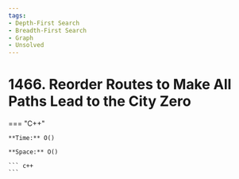 ```yaml
---
tags:
- Depth-First Search
- Breadth-First Search
- Graph
- Unsolved
---
```



# 1466. Reorder Routes to Make All Paths Lead to the City Zero

=== "C++"

    **Time:** O()

    **Space:** O()

    ``` c++
    ```